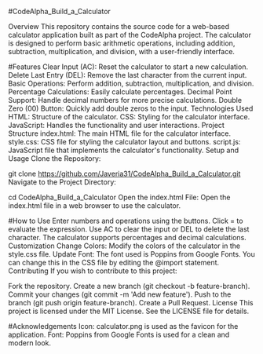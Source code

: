 #CodeAlpha_Build_a_Calculator


Overview
This repository contains the source code for a web-based calculator application built as part of the CodeAlpha project. The calculator is designed to perform basic arithmetic operations, including addition, subtraction, multiplication, and division, with a user-friendly interface.

#Features
Clear Input (AC): Reset the calculator to start a new calculation.
Delete Last Entry (DEL): Remove the last character from the current input.
Basic Operations: Perform addition, subtraction, multiplication, and division.
Percentage Calculations: Easily calculate percentages.
Decimal Point Support: Handle decimal numbers for more precise calculations.
Double Zero (00) Button: Quickly add double zeros to the input.
Technologies Used
HTML: Structure of the calculator.
CSS: Styling for the calculator interface.
JavaScript: Handles the functionality and user interactions.
Project Structure
index.html: The main HTML file for the calculator interface.
style.css: CSS file for styling the calculator layout and buttons.
script.js: JavaScript file that implements the calculator's functionality.
Setup and Usage
Clone the Repository:


git clone https://github.com/Javeria31/CodeAlpha_Build_a_Calculator.git
Navigate to the Project Directory:


cd CodeAlpha_Build_a_Calculator
Open the index.html File: Open the index.html file in a web browser to use the calculator.

#How to Use
Enter numbers and operations using the buttons.
Click = to evaluate the expression.
Use AC to clear the input or DEL to delete the last character.
The calculator supports percentages and decimal calculations.
Customization
Change Colors: Modify the colors of the calculator in the style.css file.
Update Font: The font used is Poppins from Google Fonts. You can change this in the CSS file by editing the @import statement.
Contributing
If you wish to contribute to this project:

Fork the repository.
Create a new branch (git checkout -b feature-branch).
Commit your changes (git commit -m 'Add new feature').
Push to the branch (git push origin feature-branch).
Create a Pull Request.
License
This project is licensed under the MIT License. See the LICENSE file for details.

#Acknowledgements
Icon: calculator.png is used as the favicon for the application.
Font: Poppins from Google Fonts is used for a clean and modern look.
